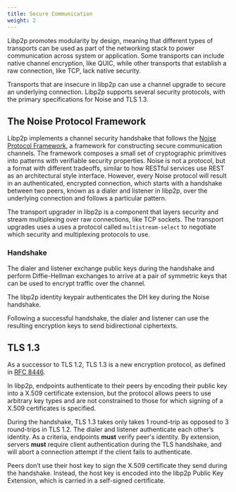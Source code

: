 ```yaml
---
title: Secure Communication
weight: 2
---
```


Libp2p promotes modularity by design, meaning that different types 
of transports can be used as part of the networking stack to power 
communication across system or application. Some transports can 
include native channel encryption, like QUIC, while other transports 
that establish a raw connection, like TCP, lack native security.

Transports that are insecure in libp2p can use a channel upgrade 
to secure an underlying connection. Libp2p supports several security 
protocols, with the primary specifications for Noise and TLS 1.3.

## The Noise Protocol Framework

Libp2p implements a channel security handshake that follows the 
[Noise Protocol Framework](https://noiseprotocol.org/), a framework 
for constructing secure communication channels. The framework composes 
a small set of cryptographic primitives into patterns with verifiable 
security properties. Noise is not a protocol, but a format with different 
tradeoffs, similar to how RESTful services use REST as an architectural 
style interface. However, every Noise protocol will result in an authenticated, 
encrypted connection, which starts with a handshake between two peers, 
known as a dialer and listener in libp2p, over the underlying connection 
and follows a particular pattern.

The transport upgrader in libp2p is a component that layers security and 
stream multiplexing over raw connections, like TCP sockets. The transport 
upgrades uses a uses a protocol called `multistream-select` to negotiate 
which security and multiplexing protocols to use.

### Handshake

The dialer and listener exchange public keys during the handshake and perform 
Diffie-Hellman exchanges to arrive at a pair of symmetric keys that can be 
used to encrypt traffic over the channel. 

The libp2p identity keypair authenticates the DH key during the Noise handshake.

Following a successful handshake, the dialer and listener can use the resulting 
encryption keys to send bidirectional ciphertexts.

<!-- to add diagram -->

## TLS 1.3

As a successor to TLS 1.2, TLS 1.3 is a new encryption protocol, 
as defined in [RFC 8446](https://www.rfc-editor.org/rfc/rfc8446).

In libp2p, endpoints authenticate to their peers by encoding their public 
key into a X.509 certificate extension, but the protocol allows peers to 
use arbitrary key types and are not constrained to those for which signing 
of a X.509 certificates is specified.

During the handshake, TLS 1.3 takes only takes 1 round-trip as opposed to 3 
round-trips in TLS 1.2. The dialer and listener authenticate each other’s 
identity. As a criteria, endpoints **must** verify peer's identity. By extension, 
servers **must** require client authentication during the TLS handshake, and 
will abort a connection attempt if the client fails to authenticate.

Peers don’t use their host key to sign the X.509 certificate they send during the 
handshake. Instead, the host key is encoded into the libp2p Public Key Extension, 
which is carried in a self-signed certificate.

<!-- to add diagram -->
